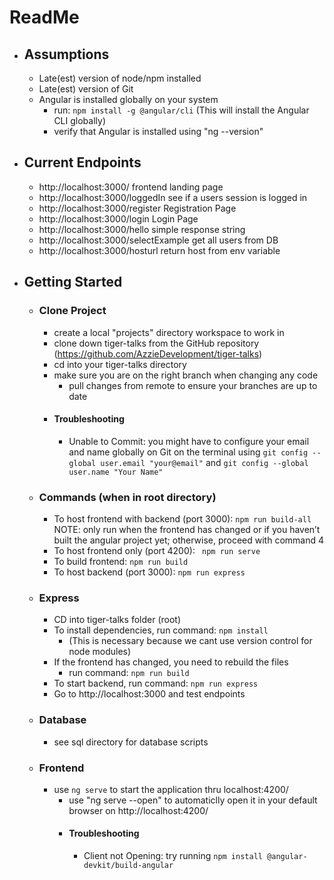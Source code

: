 # ReadMe


* ## Assumptions
    * Late(est) version of node/npm installed
    * Late(est) version of Git 
    * Angular is installed globally on your system
        * run:
        ```npm install -g @angular/cli```
		(This will install the Angular CLI globally)
        * verify that Angular is installed using "ng --version"
    
* ## Current Endpoints
    * http://localhost:3000/ frontend landing page
    * http://localhost:3000/loggedIn see if a users session is logged in
    * http://localhost:3000/register Registration Page
    * http://localhost:3000/login Login Page
    * http://localhost:3000/hello simple response string
    * http://localhost:3000/selectExample get all users from DB
    * http://localhost:3000/hosturl return host from env variable

* ## Getting Started
    * ### Clone Project
        * create a local "projects" directory workspace to work in
        * clone down tiger-talks from the GitHub repository (https://github.com/AzzieDevelopment/tiger-talks)
        * cd into your tiger-talks directory
        * make sure you are on the right branch when changing any code
            * pull changes from remote to ensure your branches are up to date
        * #### Troubleshooting
            * Unable to Commit: you might have to configure your email and name globally on Git on the terminal using ```git config --global user.email "your@email"``` and  ```git config --global user.name "Your Name"```
           
   * ### Commands (when in root directory)
        * To host frontend with backend (port 3000):
          ```npm run build-all```
           NOTE: only run when the frontend has changed or if you haven’t built the angular project yet; otherwise, proceed with command 4
        * To host frontend only (port 4200):
           ``` npm run serve```
        * To build frontend:
               ```npm run build``` 
        * To host backend (port 3000):
             ```npm run express```


    * ### Express
        * CD into tiger-talks folder (root)
        * To install dependencies, run command: ```npm install``` 
            * (This is necessary because we cant use version control for node  modules)
        * If the frontend has changed, you need to rebuild the files
            * run command: ```npm run build```
        * To start backend, run command: ```npm run express```
        * Go to http://localhost:3000 and test endpoints

    * ### Database
        * see sql directory for database scripts

    * ### Frontend
        * use ```ng serve``` to start the application thru localhost:4200/
            * use "ng serve --open" to automaticlly open it in your default browser on http://localhost:4200/
            * #### Troubleshooting
                * Client not Opening: try running
                 ```npm install @angular-devkit/build-angular```
